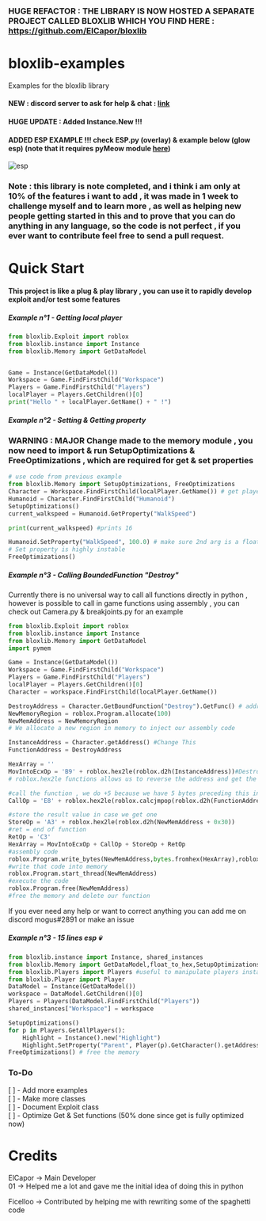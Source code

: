 ### HUGE REFACTOR : THE LIBRARY IS NOW HOSTED A SEPARATE PROJECT CALLED BLOXLIB WHICH YOU FIND HERE :  https://github.com/ElCapor/bloxlib
# bloxlib-examples
Examples for the bloxlib library
<br>
#### NEW : discord server to ask for help & chat : [link](https://discord.gg/TeGK8zWSv8)
#### HUGE UPDATE : Added Instance.New !!!
#### ADDED ESP EXAMPLE !!! check ESP.py (overlay)  & example below (glow esp) (note that it requires pyMeow module [here](https://github.com/qb-0/pyMeow))
![esp](https://cdn.discordapp.com/attachments/1086754445855039619/1092930508742197328/image.png)
### Note : this library is note completed, and i think i am only at 10% of the features i want to add , it was made in 1 week to challenge myself and to learn more , as well as helping new people getting started in this and to prove that you can do anything in any language, so the code is not perfect , if you ever want to contribute feel free to send a pull request.


# Quick Start
#### This project is like a plug & play library , you can use it to rapidly develop exploit and/or test some features
##### Example n°1 - Getting local player
```python
from bloxlib.Exploit import roblox
from bloxlib.instance import Instance
from bloxlib.Memory import GetDataModel


Game = Instance(GetDataModel())
Workspace = Game.FindFirstChild("Workspace")
Players = Game.FindFirstChild("Players")
localPlayer = Players.GetChildren()[0]
print("Hello " + localPlayer.GetName() + " !")

```

##### Example n°2 - Setting & Getting property
### WARNING : MAJOR Change made to the memory module , you now need to import & run SetupOptimizations & FreeOptimizations , which are required for get & set properties
```python
# use code from previous example
from bloxlib.Memory import SetupOptimizations, FreeOptimizations
Character = Workspace.FindFirstChild(localPlayer.GetName()) # get player character
Humanoid = Character.FindFirstChild("Humanoid")
SetupOptimizations()
current_walkspeed = Humanoid.GetProperty("WalkSpeed")

print(current_walkspeed) #prints 16

Humanoid.SetProperty("WalkSpeed", 100.0) # make sure 2nd arg is a float
# Set property is highly instable
FreeOptimizations()
```

##### Example n°3 - Calling BoundedFunction "Destroy"
Currently there is no universal way to call all functions directly in python , however is possible to call in game functions using assembly , you can check out Camera.py & breakjoints.py for an example
```python
from bloxlib.Exploit import roblox
from bloxlib.instance import Instance
from bloxlib.Memory import GetDataModel
import pymem

Game = Instance(GetDataModel())
Workspace = Game.FindFirstChild("Workspace")
Players = Game.FindFirstChild("Players")
localPlayer = Players.GetChildren()[0]
Character = workspace.FindFirstChild(localPlayer.GetName())

DestroyAddress = Character.GetBoundFunction("Destroy").GetFunc() # address of the destroy function , note that all instance addresses are static so you can dump them using funcdumper.py
NewMemoryRegion = roblox.Program.allocate(100)
NewMemAddress = NewMemoryRegion
# We allocate a new region in memory to inject our assembly code

InstanceAddress = Character.getAddress() #Change This
FunctionAddress = DestroyAddress

HexArray = ''
MovIntoEcxOp = 'B9' + roblox.hex2le(roblox.d2h(InstanceAddress))#Destroy follows the __thiscall calling convention like 90% of all instance functions , meaning we have to push the instance address into the ecx register
# roblox.hex2le functions allows us to reverse the address and get the corresponding bytes since it's assembly

#call the function , we do +5 because we have 5 bytes preceding this instruction , if we had pushed another argument it would be +10 for example
CallOp = 'E8' + roblox.hex2le(roblox.calcjmpop(roblox.d2h(FunctionAddress),roblox.d2h(NewMemAddress + 5)))

#store the result value in case we get one
StoreOp = 'A3' + roblox.hex2le(roblox.d2h(NewMemAddress + 0x30))
#ret = end of function
RetOp = 'C3'
HexArray = MovIntoEcxOp + CallOp + StoreOp + RetOp
#assembly code
roblox.Program.write_bytes(NewMemAddress,bytes.fromhex(HexArray),roblox.gethexc(HexArray))
#write that code into memory
roblox.Program.start_thread(NewMemAddress)
#execute the code
roblox.Program.free(NewMemAddress)
#free the memory and delete our function
```
If you ever need any help or want to correct anything you can add me on discord mogus#2891 or make an issue

##### Example n°3 - 15 lines esp 💀
```python
from bloxlib.instance import Instance, shared_instances
from bloxlib.Memory import GetDataModel,float_to_hex,SetupOptimizations, FreeOptimizations, getPropertyFuncs, write_str, nameMap
from bloxlib.Players import Players #useful to manipulate players instance
from bloxlib.Player import Player
DataModel = Instance(GetDataModel())
workspace = DataModel.GetChildren()[0]
Players = Players(DataModel.FindFirstChild("Players"))
shared_instances["Workspace"] = workspace

SetupOptimizations()
for p in Players.GetAllPlayers():
    Highlight = Instance().new("Highlight")
    Highlight.SetProperty("Parent", Player(p).GetCharacter().getAddress())
FreeOptimizations() # free the memory

```

### To-Do
[ ] - Add more examples
<br>
[ ] - Make more classes
<br>
[ ] - Document Exploit class
<br>
[ ] - Optimize Get & Set functions (50% done since get is fully optimized now)

# Credits
ElCapor -> Main Developer
<br>
01 -> Helped me a lot and gave me the initial idea of doing this in python

Ficelloo -> Contributed by helping me with rewriting some of the spaghetti code
